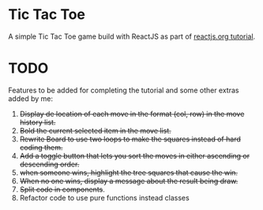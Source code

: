 # Tic Tac Toe

A simple Tic Tac Toe game build with ReactJS as part of
[reactjs.org tutorial](https://reactjs.org/tutorial/tutorial.html).

# TODO

Features to be added for completing the tutorial and some other extras added by
me:

1. ~~Display de location of each move in the format (col, row) in the move
   history list.~~
2. ~~Bold the current selected item in the move list.~~
3. ~~Rewrite Board to use two loops to make the squares instead of hard coding
   them.~~
4. ~~Add a toggle button that lets you sort the moves in either ascending or
   descending order.~~
5. ~~when someone wins, highlight the tree squares that cause the win.~~
6. ~~When no one wins, display a message about the result being draw.~~
7. ~~Split code in components~~.
8. Refactor code to use pure functions instead classes
